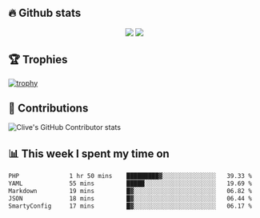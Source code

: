 ## &#128293; Github stats

<!-- GitHub Readme Streak Stats - https://github.com/DenverCoder1/github-readme-streak-stats -->
<p align="center">

<picture>
  <source 
    srcset="https://github-readme-stats.vercel.app/api?username=clivewalkden&count_private=true&show_icons=true&theme=darcula"
    media="(prefers-color-scheme: dark)"
  />
  <source
    srcset="https://github-readme-stats.vercel.app/api?username=clivewalkden&count_private=true&show_icons=true&theme=calm"
    media="(prefers-color-scheme: light), (prefers-color-scheme: no-preference)"
  />
  <img src="https://github-readme-stats.vercel.app/api?username=clivewalkden&count_private=true&show_icons=true&theme=darcula" />
</picture>

<a href="https://git.io/streak-stats" target="_blank">
  <img src="http://github-readme-streak-stats.herokuapp.com?user=clivewalkden&theme=darcula&date_format=j%20M%5B%20Y%5D" />
</a>

</p>

## &#127942; Trophies
[![trophy](https://github-profile-trophy.vercel.app/?username=clivewalkden&theme=onedark)](https://github.com/clivewalkden/github-profile-trophy)

## &#129309; Contributions
![Clive's GitHub Contributor stats](https://github-contributor-stats.vercel.app/api?username=clivewalkden)

## &#128202; This week I spent my time on
<!--START_SECTION:waka-->

```txt
PHP              1 hr 50 mins    █████████▓░░░░░░░░░░░░░░░   39.33 %
YAML             55 mins         █████░░░░░░░░░░░░░░░░░░░░   19.69 %
Markdown         19 mins         █▓░░░░░░░░░░░░░░░░░░░░░░░   06.82 %
JSON             18 mins         █▓░░░░░░░░░░░░░░░░░░░░░░░   06.44 %
SmartyConfig     17 mins         █▓░░░░░░░░░░░░░░░░░░░░░░░   06.17 %
```

<!--END_SECTION:waka-->
